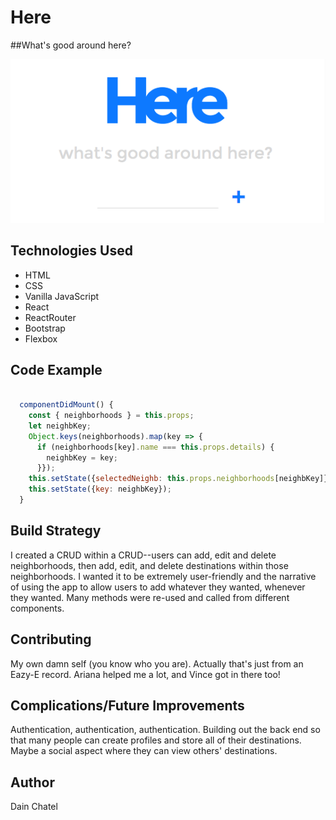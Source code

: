 # Here
##What's good around here?


![Here App](hereapp.png)

## Technologies Used
- HTML
- CSS
- Vanilla JavaScript
- React
- ReactRouter
- Bootstrap
- Flexbox

## Code Example

```javascript

  componentDidMount() {
    const { neighborhoods } = this.props;
    let neighbKey;
    Object.keys(neighborhoods).map(key => {
      if (neighborhoods[key].name === this.props.details) {
        neighbKey = key;
      }});
    this.setState({selectedNeighb: this.props.neighborhoods[neighbKey]});
    this.setState({key: neighbKey});
  }


```

## Build Strategy

I created a CRUD within a CRUD--users can add, edit and delete neighborhoods, then add, edit, and delete destinations within those neighborhoods. I wanted it to be extremely user-friendly and the narrative of using the app to allow users to add whatever they wanted, whenever they wanted. Many methods were re-used and called from different components. 

## Contributing 

My own damn self (you know who you are). Actually that's just from an Eazy-E record. Ariana helped me a lot, and Vince got in there too!

## Complications/Future Improvements

Authentication, authentication, authentication. Building out the back end so that many people can create profiles and store all of their destinations. Maybe a social aspect where they can view others' destinations. 

## Author

Dain Chatel 
